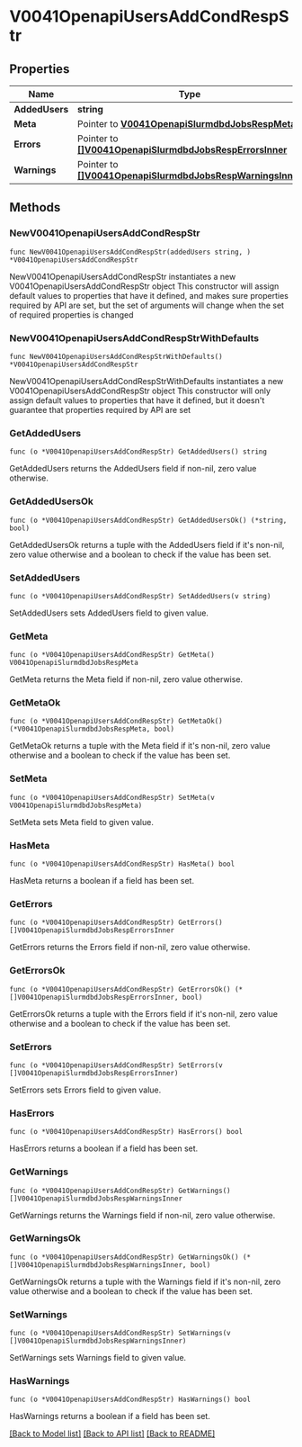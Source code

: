 # V0041OpenapiUsersAddCondRespStr

## Properties

Name | Type | Description | Notes
------------ | ------------- | ------------- | -------------
**AddedUsers** | **string** | added_users | 
**Meta** | Pointer to [**V0041OpenapiSlurmdbdJobsRespMeta**](V0041OpenapiSlurmdbdJobsRespMeta.md) |  | [optional] 
**Errors** | Pointer to [**[]V0041OpenapiSlurmdbdJobsRespErrorsInner**](V0041OpenapiSlurmdbdJobsRespErrorsInner.md) | Query errors | [optional] 
**Warnings** | Pointer to [**[]V0041OpenapiSlurmdbdJobsRespWarningsInner**](V0041OpenapiSlurmdbdJobsRespWarningsInner.md) | Query warnings | [optional] 

## Methods

### NewV0041OpenapiUsersAddCondRespStr

`func NewV0041OpenapiUsersAddCondRespStr(addedUsers string, ) *V0041OpenapiUsersAddCondRespStr`

NewV0041OpenapiUsersAddCondRespStr instantiates a new V0041OpenapiUsersAddCondRespStr object
This constructor will assign default values to properties that have it defined,
and makes sure properties required by API are set, but the set of arguments
will change when the set of required properties is changed

### NewV0041OpenapiUsersAddCondRespStrWithDefaults

`func NewV0041OpenapiUsersAddCondRespStrWithDefaults() *V0041OpenapiUsersAddCondRespStr`

NewV0041OpenapiUsersAddCondRespStrWithDefaults instantiates a new V0041OpenapiUsersAddCondRespStr object
This constructor will only assign default values to properties that have it defined,
but it doesn't guarantee that properties required by API are set

### GetAddedUsers

`func (o *V0041OpenapiUsersAddCondRespStr) GetAddedUsers() string`

GetAddedUsers returns the AddedUsers field if non-nil, zero value otherwise.

### GetAddedUsersOk

`func (o *V0041OpenapiUsersAddCondRespStr) GetAddedUsersOk() (*string, bool)`

GetAddedUsersOk returns a tuple with the AddedUsers field if it's non-nil, zero value otherwise
and a boolean to check if the value has been set.

### SetAddedUsers

`func (o *V0041OpenapiUsersAddCondRespStr) SetAddedUsers(v string)`

SetAddedUsers sets AddedUsers field to given value.


### GetMeta

`func (o *V0041OpenapiUsersAddCondRespStr) GetMeta() V0041OpenapiSlurmdbdJobsRespMeta`

GetMeta returns the Meta field if non-nil, zero value otherwise.

### GetMetaOk

`func (o *V0041OpenapiUsersAddCondRespStr) GetMetaOk() (*V0041OpenapiSlurmdbdJobsRespMeta, bool)`

GetMetaOk returns a tuple with the Meta field if it's non-nil, zero value otherwise
and a boolean to check if the value has been set.

### SetMeta

`func (o *V0041OpenapiUsersAddCondRespStr) SetMeta(v V0041OpenapiSlurmdbdJobsRespMeta)`

SetMeta sets Meta field to given value.

### HasMeta

`func (o *V0041OpenapiUsersAddCondRespStr) HasMeta() bool`

HasMeta returns a boolean if a field has been set.

### GetErrors

`func (o *V0041OpenapiUsersAddCondRespStr) GetErrors() []V0041OpenapiSlurmdbdJobsRespErrorsInner`

GetErrors returns the Errors field if non-nil, zero value otherwise.

### GetErrorsOk

`func (o *V0041OpenapiUsersAddCondRespStr) GetErrorsOk() (*[]V0041OpenapiSlurmdbdJobsRespErrorsInner, bool)`

GetErrorsOk returns a tuple with the Errors field if it's non-nil, zero value otherwise
and a boolean to check if the value has been set.

### SetErrors

`func (o *V0041OpenapiUsersAddCondRespStr) SetErrors(v []V0041OpenapiSlurmdbdJobsRespErrorsInner)`

SetErrors sets Errors field to given value.

### HasErrors

`func (o *V0041OpenapiUsersAddCondRespStr) HasErrors() bool`

HasErrors returns a boolean if a field has been set.

### GetWarnings

`func (o *V0041OpenapiUsersAddCondRespStr) GetWarnings() []V0041OpenapiSlurmdbdJobsRespWarningsInner`

GetWarnings returns the Warnings field if non-nil, zero value otherwise.

### GetWarningsOk

`func (o *V0041OpenapiUsersAddCondRespStr) GetWarningsOk() (*[]V0041OpenapiSlurmdbdJobsRespWarningsInner, bool)`

GetWarningsOk returns a tuple with the Warnings field if it's non-nil, zero value otherwise
and a boolean to check if the value has been set.

### SetWarnings

`func (o *V0041OpenapiUsersAddCondRespStr) SetWarnings(v []V0041OpenapiSlurmdbdJobsRespWarningsInner)`

SetWarnings sets Warnings field to given value.

### HasWarnings

`func (o *V0041OpenapiUsersAddCondRespStr) HasWarnings() bool`

HasWarnings returns a boolean if a field has been set.


[[Back to Model list]](../README.md#documentation-for-models) [[Back to API list]](../README.md#documentation-for-api-endpoints) [[Back to README]](../README.md)


